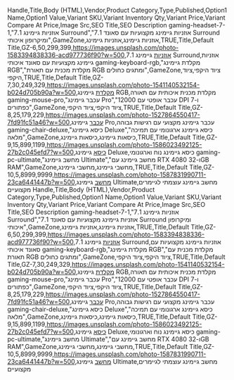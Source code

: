 Handle,Title,Body (HTML),Vendor,Product Category,Type,Published,Option1 Name,Option1 Value,Variant SKU,Variant Inventory Qty,Variant Price,Variant Compare At Price,Image Src,SEO Title,SEO Description
gaming-headset-7-1,"אוזניות גיימינג 7.1 Surround","אוזניות גיימינג מקצועיות עם סאונד 7.1 Surround ומיקרופון איכותי",GameZone,אוזניות גיימינג,אוזניות גיימינג,TRUE,Title,Default Title,GZ-6,50,299,399,https://images.unsplash.com/photo-1583394838336-acd977736f90?w=500,אוזניות גיימינג 7.1 Surround,אוזניות גיימינג מקצועיות עם סאונד איכותי
gaming-keyboard-rgb,"מקלדת גיימינג RGB","מקלדת מכנית עם תאורת RGB ומתגים כחולים",GameZone,ציוד היקפי,ציוד היקפי,TRUE,Title,Default Title,GZ-7,30,249,329,https://images.unsplash.com/photo-1541140532154-b024d705b90a?w=500,מקלדת גיימינג RGB,מקלדת מכנית איכותית עם תאורה
gaming-mouse-pro,"עכבר גיימינג Pro","עכבר אופטי עם 12000 DPI ו-7 כפתורים",GameZone,ציוד היקפי,ציוד היקפי,TRUE,Title,Default Title,GZ-8,25,179,229,https://images.unsplash.com/photo-1527864550417-7fd91fc51a46?w=500,עכבר גיימינג Pro,עכבר גיימינג מקצועי עם רגישות גבוהה
gaming-chair-deluxe,"כיסא גיימינג Deluxe","כיסא גיימינג ארגונומי עם תמיכה מלאה",GameZone,כיסאות גיימינג,כיסאות גיימינג,TRUE,Title,Default Title,GZ-9,15,899,1199,https://images.unsplash.com/photo-1586023492125-27b2c045efd7?w=500,כיסא גיימינג Deluxe,כיסא גיימינג נוח וארגונומי
gaming-pc-ultimate,"מחשב גיימינג Ultimate","מחשב גיימינג עם RTX 4080 ו-32GB RAM",GameZone,מחשבי גיימינג,מחשבי גיימינג,TRUE,Title,Default Title,GZ-10,5,8999,9999,https://images.unsplash.com/photo-1587831990711-23ca6441447b?w=500,מחשב גיימינג Ultimate,מחשב גיימינג עוצמתי לגיימרים מקצועיים
Handle,Title,Body (HTML),Vendor,Product Category,Type,Published,Option1 Name,Option1 Value,Variant SKU,Variant Inventory Qty,Variant Price,Variant Compare At Price,Image Src,SEO Title,SEO Description
gaming-headset-7-1,"אוזניות גיימינג 7.1 Surround","אוזניות גיימינג מקצועיות עם סאונד 7.1 Surround ומיקרופון איכותי",GameZone,אוזניות גיימינג,אוזניות גיימינג,TRUE,Title,Default Title,GZ-6,50,299,399,https://images.unsplash.com/photo-1583394838336-acd977736f90?w=500,אוזניות גיימינג 7.1 Surround,אוזניות גיימינג מקצועיות עם סאונד איכותי
gaming-keyboard-rgb,"מקלדת גיימינג RGB","מקלדת מכנית עם תאורת RGB ומתגים כחולים",GameZone,ציוד היקפי,ציוד היקפי,TRUE,Title,Default Title,GZ-7,30,249,329,https://images.unsplash.com/photo-1541140532154-b024d705b90a?w=500,מקלדת גיימינג RGB,מקלדת מכנית איכותית עם תאורה
gaming-mouse-pro,"עכבר גיימינג Pro","עכבר אופטי עם 12000 DPI ו-7 כפתורים",GameZone,ציוד היקפי,ציוד היקפי,TRUE,Title,Default Title,GZ-8,25,179,229,https://images.unsplash.com/photo-1527864550417-7fd91fc51a46?w=500,עכבר גיימינג Pro,עכבר גיימינג מקצועי עם רגישות גבוהה
gaming-chair-deluxe,"כיסא גיימינג Deluxe","כיסא גיימינג ארגונומי עם תמיכה מלאה",GameZone,כיסאות גיימינג,כיסאות גיימינג,TRUE,Title,Default Title,GZ-9,15,899,1199,https://images.unsplash.com/photo-1586023492125-27b2c045efd7?w=500,כיסא גיימינג Deluxe,כיסא גיימינג נוח וארגונומי
gaming-pc-ultimate,"מחשב גיימינג Ultimate","מחשב גיימינג עם RTX 4080 ו-32GB RAM",GameZone,מחשבי גיימינג,מחשבי גיימינג,TRUE,Title,Default Title,GZ-10,5,8999,9999,https://images.unsplash.com/photo-1587831990711-23ca6441447b?w=500,מחשב גיימינג Ultimate,מחשב גיימינג עוצמתי לגיימרים מקצועיים
